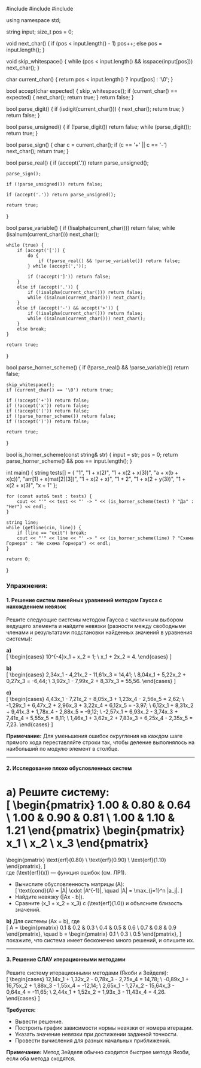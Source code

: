 #include <iostream>
#include <string>
#include <cctype>

using namespace std;

string input;
size_t pos = 0;

void next_char() {
    if (pos < input.length() - 1) pos++;
    else pos = input.length();
}

void skip_whitespace() {
    while (pos < input.length() && isspace(input[pos])) next_char();
}

char current_char() {
    return pos < input.length() ? input[pos] : '\0';
}

bool accept(char expected) {
    skip_whitespace();
    if (current_char() == expected) {
        next_char();
        return true;
    }
    return false;
}

bool parse_digit() {
    if (isdigit(current_char())) {
        next_char();
        return true;
    }
    return false;
}

bool parse_unsigned() {
    if (!parse_digit()) return false;
    while (parse_digit());
    return true;
}

bool parse_sign() {
    char c = current_char();
    if (c == '+' || c == '-') next_char();
    return true;
}

bool parse_real() {
    if (accept('.')) return parse_unsigned();

    parse_sign();

    if (!parse_unsigned()) return false;

    if (accept('.')) return parse_unsigned();

    return true;
}

bool parse_variable() {
    if (!isalpha(current_char())) return false;
    while (isalnum(current_char())) next_char();

    while (true) {
        if (accept('[')) {
            do {
                if (!parse_real() && !parse_variable()) return false;
            } while (accept(','));
            
            if (!accept(']')) return false;
        }
        else if (accept('.')) {
            if (!isalpha(current_char())) return false;
            while (isalnum(current_char())) next_char();
        }
        else if (accept('-') && accept('>')) {
            if (!isalpha(current_char())) return false;
            while (isalnum(current_char())) next_char();
        }
        else break;
    }
    
    return true;
}

bool parse_horner_scheme() {
    if (!parse_real() && !parse_variable()) return false;

    skip_whitespace();
    if (current_char() == '\0') return true;

    if (!accept('+')) return false;
    if (!accept('x')) return false;
    if (!accept('(')) return false;
    if (!parse_horner_scheme()) return false;
    if (!accept(')')) return false;

    return true;
}

bool is_horner_scheme(const string& str) {
    input = str;
    pos = 0;
    return parse_horner_scheme() && pos == input.length();
}

int main() {
    string tests[] = {
        "1", "1 + x(2)", "1 + x(2 + x(3))", "a + x(b + x(c))", "arr[1] + x(mat[2][3])",
        "1 + x(2 + x)", "1 + 2", "1 + x(2 + y(3))", "1 + x(2 + x(3)", "x + 1"
    };

    for (const auto& test : tests) {
        cout << "'" << test << "' -> " << (is_horner_scheme(test) ? "Да" : "Нет") << endl;
    }

    string line;
    while (getline(cin, line)) {
        if (line == "exit") break;
        cout << "'" << line << "' -> " << (is_horner_scheme(line) ? "Схема Горнера" : "Не схема Горнера") << endl;
    }

    return 0;
}







### Упражнения:

#### 1. Решение систем линейных уравнений методом Гаусса с нахождением невязок  
Решите следующие системы методом Гаусса с частичным выбором ведущего элемента и найдите невязки (разности между свободными членами и результатами подстановки найденных значений в уравнения системы):  

**a)**  
\[
\begin{cases} 
10^{-4}x_1 + x_2 = 1; \\ 
x_1 + 2x_2 = 4. 
\end{cases}
\]

**b)**  
\[
\begin{cases} 
2,34x_1 - 4,21x_2 - 11,61x_3 = 14,41; \\ 
8,04x_1 + 5,22x_2 + 0,27x_3 = -6,44; \\ 
3,92x_1 - 7,99x_2 + 8,37x_3 = 55,56. 
\end{cases}
\]

**c)**  
\[
\begin{cases} 
4,43x_1 - 7,21x_2 + 8,05x_3 + 1,23x_4 - 2,56x_5 = 2,62; \\ 
-1,29x_1 + 6,47x_2 + 2,96x_3 + 3,22x_4 + 6,12x_5 = -3,97; \\ 
6,12x_1 + 8,31x_2 + 9,41x_3 + 1,78x_4 - 2,88x_5 = -9,12; \\ 
-2,57x_1 + 6,93x_2 - 3,74x_3 + 7,41x_4 + 5,55x_5 = 8,11; \\ 
1,46x_1 + 3,62x_2 + 7,83x_3 + 6,25x_4 - 2,35x_5 = 7,23. 
\end{cases}
\]

**Примечание:** Для уменьшения ошибок округления на каждом шаге прямого хода переставляйте строки так, чтобы деление выполнялось на наибольший по модулю элемент в столбце.  

---

#### 2. Исследование плохо обусловленных систем  
**a)** Решите систему:  
\[
\begin{pmatrix}
1.00 & 0.80 & 0.64 \\
1.00 & 0.90 & 0.81 \\
1.00 & 1.10 & 1.21
\end{pmatrix}
\begin{pmatrix}
x_1 \\
x_2 \\
x_3
\end{pmatrix}
=
\begin{pmatrix}
\text{erf}(0.80) \\
\text{erf}(0.90) \\
\text{erf}(1.10)
\end{pmatrix},
\]  
где \(\text{erf}(x)\) — функция ошибок (см. ЛР1).  

- Вычислите обусловленность матрицы \(A\):  
  \[
  \text{cond}(A) = \|A\| \cdot \|A^{-1}\|, \quad \|A\| = \max_{j=1}^n \|a_j\|.
  \]  
- Найдите невязку \(|Ax - b|\).  
- Сравните \(x_1 + x_2 + x_3\) с \(\text{erf}(1.0)\) и объясните близость значений.  

**b)** Для системы \(Ax = b\), где  
\[
A = 
\begin{pmatrix}
0.1 & 0.2 & 0.3 \\
0.4 & 0.5 & 0.6 \\
0.7 & 0.8 & 0.9
\end{pmatrix}, \quad
b = 
\begin{pmatrix}
0.1 \\
0.3 \\
0.5
\end{pmatrix},
\]  
покажите, что система имеет бесконечно много решений, и опишите их.  

---

#### 3. Решение СЛАУ итерационными методами  
Решите систему итерационными методами (Якоби и Зейделя):  
\[
\begin{cases}
12,14x_1 + 1,32x_2 - 0,78x_3 - 2,75x_4 = 14,78; \\
-0,89x_1 + 16,75x_2 + 1,88x_3 - 1,55x_4 = -12,14; \\
2,65x_1 - 1,27x_2 - 15,64x_3 - 0,64x_4 = -11,65; \\
2,44x_1 + 1,52x_2 + 1,93x_3 - 11,43x_4 = 4,26.
\end{cases}
\]  

**Требуется:**  
- Вывести решение.  
- Построить график зависимости нормы невязки от номера итерации.  
- Указать значение невязки при достижении заданной точности.  
- Провести вычисления для разных начальных приближений.  

**Примечание:** Метод Зейделя обычно сходится быстрее метода Якоби, если оба метода сходятся.
